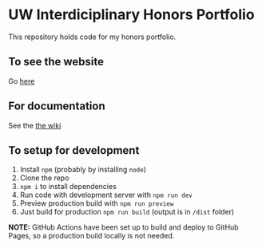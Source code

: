 # UW Interdiciplinary Honors Portfolio

This repository holds code for my honors portfolio.

## To see the website

Go [here](https://kjy5.github.io/honors-portfolio/)

## For documentation

See the [the wiki](https://github.com/kjy5/honors-portfolio/wiki)

## To setup for development

1. Install `npm` (probably by installing `node`)
2. Clone the repo
3. `npm i` to install dependencies
4. Run code with development server with `npm run dev`
5. Preview production build with `npm run preview`
6. Just build for production `npm run build` (output is in `/dist` folder)

**NOTE:** GitHub Actions have been set up to build and deploy to GitHub Pages, so a production build locally is not needed.
